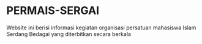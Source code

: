 # PERMAIS-SERGAI
Website ini berisi informasi kegiatan organisasi persatuan mahasiswa Islam Serdang Bedagai yang diterbitkan secara berkala
